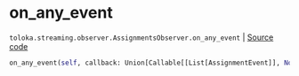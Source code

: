 # on_any_event
`toloka.streaming.observer.AssignmentsObserver.on_any_event` | [Source code](https://github.com/Toloka/toloka-kit/blob/v1.2.0.post1/src/streaming/observer.py#L389)

```python
on_any_event(self, callback: Union[Callable[[List[AssignmentEvent]], None], Callable[[List[AssignmentEvent]], Awaitable[None]]])
```

